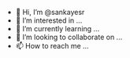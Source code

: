 - 👋 Hi, I’m @sankayesr
- 👀 I’m interested in ...
- 🌱 I’m currently learning ...
- 💞️ I’m looking to collaborate on ...
- 📫 How to reach me ...

<!---
sankayesr/sankayesr is a ✨ special ✨ repository because its `README.md` (this file) appears on your GitHub profile.
You can click the Preview link to take a look at your changes.
--->
